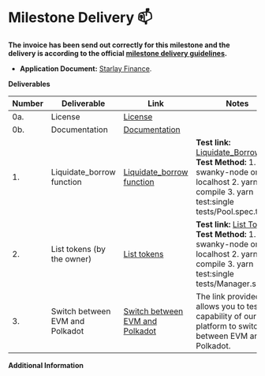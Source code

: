 # Milestone Delivery :mailbox:

**The invoice has been send out correctly for this milestone and the delivery is according to the official [milestone delivery guidelines](https://github.com/smart-contract-bounty/Support-Docs/blob/master/milestone-deliverables-guidelines.md).**  

* **Application Document:** [Starlay Finance](https://github.com/Chidasan/Ecosystem-Grants/blob/master/applications/starlay_finance.md).

**Deliverables**

| Number | Deliverable | Link | Notes |
| ------------- | ------------- | ------------- |------------- |
| 0a. | License | [License](https://github.com/starlay-finance/starlay-protocol-wasm/blob/main/LICENSE.md) | 　|
| 0b. | Documentation | [Documentation](https://docs.starlay.finance) |　 |
| 1. | Liquidate_borrow function | [Liquidate_borrow function](https://github.com/starlay-finance/starlay-protocol-wasm/blob/main/logics/impls/pool/mod.rs#L401)  | **Test link:** [Liquidate_Borrow](https://github.com/starlay-finance/starlay-protocol-wasm/blob/main/tests/Pool.spec.ts#L679) **Test Method:** 1. Run swanky-node on localhost 2. yarn compile 3. yarn test:single tests/Pool.spec.ts |
| 2. | List tokens (by the owner) | [List tokens](https://github.com/starlay-finance/starlay-protocol-wasm/blob/main/contracts/manager/lib.rs#L98) | **Test link:** [List Tokens](https://github.com/starlay-finance/starlay-protocol-wasm/blob/main/tests/Manager.spec.ts#L58) **Test Method:** 1. Run swanky-node on localhost 2. yarn compile 3. yarn test:single tests/Manager.spec.ts |
| 3. | Switch between EVM and Polkadot | [Switch between EVM and Polkadot](https://testnet-wasm.starlay.finance/) | The link provided allows you to test the capability of our platform to switch between EVM and Polkadot. |

**Additional Information**

```
